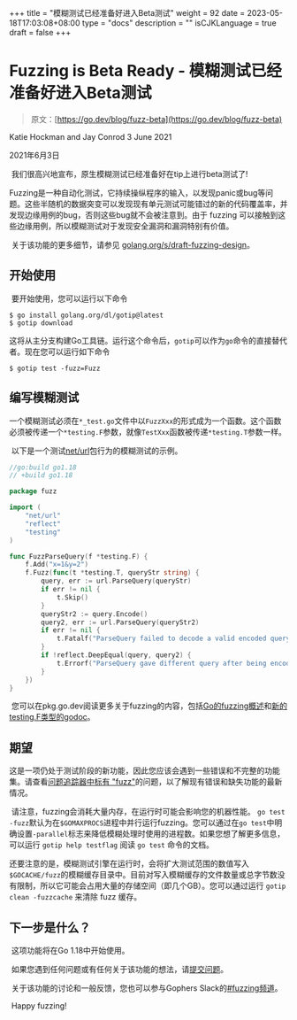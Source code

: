 +++
title = "模糊测试已经准备好进入Beta测试"
weight = 92
date = 2023-05-18T17:03:08+08:00
type = "docs"
description = ""
isCJKLanguage = true
draft = false
+++

# Fuzzing is Beta Ready - 模糊测试已经准备好进入Beta测试

> 原文：[https://go.dev/blog/fuzz-beta](https://go.dev/blog/fuzz-beta)

Katie Hockman and Jay Conrod
3 June 2021

2021年6月3日

​	我们很高兴地宣布，原生模糊测试已经准备好在tip上进行beta测试了!

​	Fuzzing是一种自动化测试，它持续操纵程序的输入，以发现panic或bug等问题。这些半随机的数据突变可以发现现有单元测试可能错过的新的代码覆盖率，并发现边缘用例的bug，否则这些bug就不会被注意到。由于 fuzzing 可以接触到这些边缘用例，所以模糊测试对于发现安全漏洞和漏洞特别有价值。

​	关于该功能的更多细节，请参见 [golang.org/s/draft-fuzzing-design](https://go.dev/s/draft-fuzzing-design)。

## 开始使用

​	要开始使用，您可以运行以下命令

```shell linenums="1"
$ go install golang.org/dl/gotip@latest
$ gotip download
```

​	这将从主分支构建Go工具链。运行这个命令后，`gotip`可以作为`go`命令的直接替代者。现在您可以运行如下命令

```shell linenums="1"
$ gotip test -fuzz=Fuzz
```

## 编写模糊测试

​	一个模糊测试必须在`*_test.go`文件中以`FuzzXxx`的形式成为一个函数。这个函数必须被传递一个`*testing.F`参数，就像`TestXxx`函数被传递`*testing.T`参数一样。

​	以下是一个测试[net/url](https://pkg.go.dev/net/url#ParseQuery)包行为的模糊测试的示例。

```go
//go:build go1.18
// +build go1.18

package fuzz

import (
    "net/url"
    "reflect"
    "testing"
)

func FuzzParseQuery(f *testing.F) {
    f.Add("x=1&y=2")
    f.Fuzz(func(t *testing.T, queryStr string) {
        query, err := url.ParseQuery(queryStr)
        if err != nil {
            t.Skip()
        }
        queryStr2 := query.Encode()
        query2, err := url.ParseQuery(queryStr2)
        if err != nil {
            t.Fatalf("ParseQuery failed to decode a valid encoded query %s: %v", queryStr2, err)
        }
        if !reflect.DeepEqual(query, query2) {
            t.Errorf("ParseQuery gave different query after being encoded\nbefore: %v\nafter: %v", query, query2)
        }
    })
}
```

​	您可以在pkg.go.dev阅读更多关于fuzzing的内容，包括[Go的fuzzing概述](https://pkg.go.dev/testing@master#hdr-Fuzzing)和[新的testing.F类型的godoc](https://pkg.go.dev/testing@master#F)。

## 期望

​	这是一项仍处于测试阶段的新功能，因此您应该会遇到一些错误和不完整的功能集。请查看[问题追踪器中标有 "fuzz"](https://github.com/golang/go/issues?q=is%3Aopen+is%3Aissue+label%3Afuzz)的问题，以了解现有错误和缺失功能的最新情况。

​	请注意，fuzzing会消耗大量内存，在运行时可能会影响您的机器性能。 `go test -fuzz`默认为在`$GOMAXPROCS`进程中并行运行fuzzing。您可以通过在`go test`中明确设置`-parallel`标志来降低模糊处理时使用的进程数。如果您想了解更多信息，可以运行 `gotip help testflag` 阅读 `go test` 命令的文档。

​	还要注意的是，模糊测试引擎在运行时，会将扩大测试范围的数值写入`$GOCACHE/fuzz`的模糊缓存目录中。目前对写入模糊缓存的文件数量或总字节数没有限制，所以它可能会占用大量的存储空间（即几个GB）。您可以通过运行 `gotip clean -fuzzcache` 来清除 fuzz 缓存。

## 下一步是什么？

​	这项功能将在Go 1.18中开始使用。

​	如果您遇到任何问题或有任何关于该功能的想法，请[提交问题](https://github.com/golang/go/issues/new/?&labels=fuzz)。

​	关于该功能的讨论和一般反馈，您也可以参与Gophers Slack的[#fuzzing频道](https://gophers.slack.com/archives/CH5KV1AKE)。

​	Happy fuzzing!

